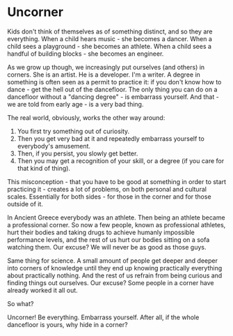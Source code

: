 # Uncorner

Kids don't think of themselves as of something distinct, and so they are everything. When a child hears music - she becomes a dancer. When a child sees a playground - she becomes an athlete. When a child sees a handful of building blocks - she becomes an engineer.

As we grow up though, we increasingly put ourselves (and others) in corners. She is an artist. He is a developer. I'm a writer.
A degree in something is often seen as a permit to practice it: if you don't know how to dance - get the hell out of the dancefloor. The only thing you can do on a dancefloor without a "dancing degree" - is embarrass yourself. And that - we are told from early age - is a very bad thing.

The real world, obviously,  works the other way around:
1. You first try something out of curiosity.
2. Then you get very bad at it and repeatedly embarrass yourself to everybody's amusement.
3. Then, if you persist, you slowly get better.
4. Then you may get a recognition of your skill, or a degree (if you care for that kind of thing).

This misconception - that you have to be good at something in order to start practicing it - creates a lot of problems, on both personal and cultural scales. Essentially for both sides - for those in the corner and for those outside of it.

In Ancient Greece everybody was an athlete. Then being an athlete became a professional corner. So now a few people, known as professional athletes, hurt their bodies and taking drugs to achieve humanly impossible performance levels, and the rest of us hurt our bodies sitting on a sofa watching them. Our excuse? We will never be as good as those guys.

Same thing for science. A small amount of people get deeper and deeper into corners of knowledge until they end up knowing practically everything about practically nothing. And the rest of us refrain from being curious and finding things out ourselves. Our excuse? Some people in a corner have already worked it all out. 

So what?

Uncorner! Be everything. Embarrass yourself. After all, if the whole dancefloor is yours, why hide in a corner?
